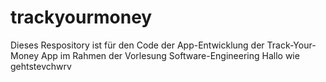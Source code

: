 # trackyourmoney
Dieses Respository ist für den Code der App-Entwicklung der Track-Your-Money App im Rahmen der Vorlesung Software-Engineering
Hallo wie gehtstevchwrv